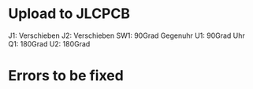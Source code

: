 # Upload to JLCPCB

J1: Verschieben
J2: Verschieben
SW1: 90Grad Gegenuhr
U1: 90Grad Uhr
Q1: 180Grad
U2: 180Grad

# Errors to be fixed

